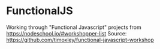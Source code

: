 # FunctionalJS
Working through "Functional Javascript" projects from https://nodeschool.io/#workshopper-list
Source: https://github.com/timoxley/functional-javascript-workshop
